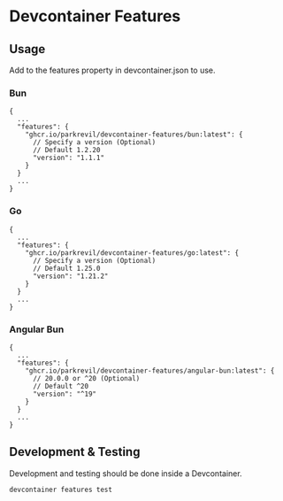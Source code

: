 # Devcontainer Features

## Usage
Add to the features property in devcontainer.json to use.

### Bun
```jsonc
{
  ...
  "features": {
    "ghcr.io/parkrevil/devcontainer-features/bun:latest": {
      // Specify a version (Optional)
      // Default 1.2.20
      "version": "1.1.1"
    }
  }
  ...
}
```

### Go

```jsonc
{
  ...
  "features": {
    "ghcr.io/parkrevil/devcontainer-features/go:latest": {
      // Specify a version (Optional)
      // Default 1.25.0
      "version": "1.21.2"
    }
  }
  ...
}
```

### Angular Bun

```jsonc
{
  ...
  "features": {
    "ghcr.io/parkrevil/devcontainer-features/angular-bun:latest": {
      // 20.0.0 or ^20 (Optional)
      // Default ^20
      "version": "^19"
    }
  }
  ...
}
```

## Development & Testing

Development and testing should be done inside a Devcontainer.

```bash
devcontainer features test
```